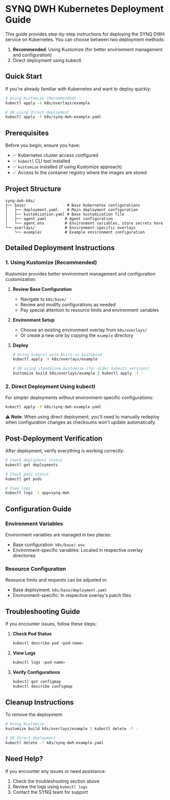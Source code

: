 # SYNQ DWH Kubernetes Deployment Guide

This guide provides step-by-step instructions for deploying the SYNQ DWH service on Kubernetes. You can choose between two deployment methods:

1. **Recommended**: Using Kustomize (for better environment management and configuration)
2. Direct deployment using kubectl

## Quick Start

If you're already familiar with Kubernetes and want to deploy quickly:

```bash
# Using Kustomize (Recommended)
kubectl apply -k k8s/overlays/example

# OR using direct deployment
kubectl apply -f k8s/synq-dwh-example.yaml
```

## Prerequisites

Before you begin, ensure you have:

- ✅ Kubernetes cluster access configured
- ✅ `kubectl` CLI tool installed
- ✅ `kustomize` installed (if using Kustomize approach)
- ✅ Access to the container registry where the images are stored

## Project Structure

```
synq-dwh-k8s/
├── base/                  # Base Kubernetes configurations
│   ├── deployment.yaml    # Main deployment configuration
│   ├── kustomization.yaml # Base kustomization file
│   ├── agent.yaml        # Agent configuration
│   └── agent.env         # Environment variables, store secrets here
└── overlays/             # Environment-specific overlays
    └── example/          # Example environment configuration
```

## Detailed Deployment Instructions

### 1. Using Kustomize (Recommended)

Kustomize provides better environment management and configuration customization:

1. **Review Base Configuration**

   - Navigate to `k8s/base/`
   - Review and modify configurations as needed
   - Pay special attention to resource limits and environment variables

2. **Environment Setup**

   - Choose an existing environment overlay from `k8s/overlays/`
   - Or create a new one by copying the `example` directory

3. **Deploy**

   ```bash
   # Using kubectl with built-in kustomize
   kubectl apply -k k8s/overlays/example

   # OR using standalone kustomize (for older kubectl versions)
   kustomize build k8s/overlays/example | kubectl apply -f -
   ```

### 2. Direct Deployment Using kubectl

For simpler deployments without environment-specific configurations:

```bash
kubectl apply -f k8s/synq-dwh-example.yaml
```

⚠️ **Note**: When using direct deployment, you'll need to manually redeploy when configuration changes as checksums won't update automatically.

## Post-Deployment Verification

After deployment, verify everything is working correctly:

```bash
# Check deployment status
kubectl get deployments

# Check pods status
kubectl get pods

# View logs
kubectl logs -l app=synq-dwh
```

## Configuration Guide

### Environment Variables

Environment variables are managed in two places:

- Base configuration: `k8s/base/.env`
- Environment-specific variables: Located in respective overlay directories

### Resource Configuration

Resource limits and requests can be adjusted in:

- Base deployment: `k8s/base/deployment.yaml`
- Environment-specific: In respective overlay's patch files

## Troubleshooting Guide

If you encounter issues, follow these steps:

1. **Check Pod Status**

   ```bash
   kubectl describe pod <pod-name>
   ```

2. **View Logs**

   ```bash
   kubectl logs <pod-name>
   ```

3. **Verify Configurations**
   ```bash
   kubectl get configmap
   kubectl describe configmap
   ```

## Cleanup Instructions

To remove the deployment:

```bash
# Using Kustomize
kustomize build k8s/overlays/example | kubectl delete -f -

# OR direct deployment
kubectl delete -f k8s/synq-dwh-example.yaml
```

## Need Help?

If you encounter any issues or need assistance:

1. Check the troubleshooting section above
2. Review the logs using `kubectl logs`
3. Contact the SYNQ team for support
